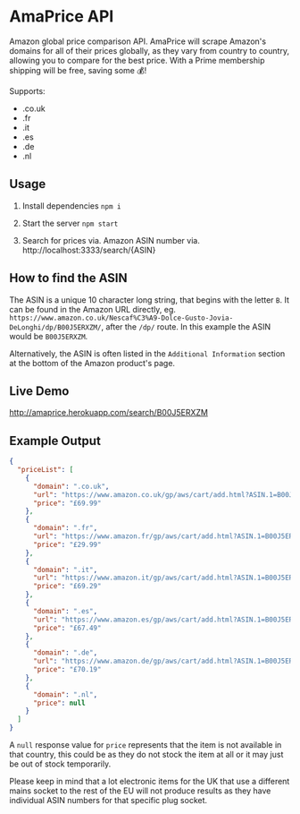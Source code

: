# AmaPrice API

Amazon global price comparison API. AmaPrice will scrape Amazon's domains for all of their prices globally, as they vary from country to country, allowing you to compare for the best price. With a Prime membership shipping will be free, saving some 💰!

Supports:
- .co.uk
- .fr
- .it
- .es
- .de
- .nl

## Usage

1. Install dependencies `npm i`

2. Start the server `npm start`

3. Search for prices via. Amazon ASIN number via. http://localhost:3333/search/{ASIN}

## How to find the ASIN

The ASIN is a unique 10 character long string, that begins with the letter `B`. It can be found in the Amazon URL directly, eg. `https://www.amazon.co.uk/Nescaf%C3%A9-Dolce-Gusto-Jovia-DeLonghi/dp/B00J5ERXZM/`, after the `/dp/` route. In this example the ASIN would be `B00J5ERXZM`.

Alternatively, the ASIN is often listed in the `Additional Information` section at the bottom of the Amazon product's page.

## Live Demo

http://amaprice.herokuapp.com/search/B00J5ERXZM

## Example Output

```json
{
  "priceList": [
    {
      "domain": ".co.uk",
      "url": "https://www.amazon.co.uk/gp/aws/cart/add.html?ASIN.1=B00J5ERXZM&Quantity.1=1",
      "price": "£69.99"
    },
    {
      "domain": ".fr",
      "url": "https://www.amazon.fr/gp/aws/cart/add.html?ASIN.1=B00J5ERXZM&Quantity.1=1",
      "price": "£29.99"
    },
    {
      "domain": ".it",
      "url": "https://www.amazon.it/gp/aws/cart/add.html?ASIN.1=B00J5ERXZM&Quantity.1=1",
      "price": "£69.29"
    },
    {
      "domain": ".es",
      "url": "https://www.amazon.es/gp/aws/cart/add.html?ASIN.1=B00J5ERXZM&Quantity.1=1",
      "price": "£67.49"
    },
    {
      "domain": ".de",
      "url": "https://www.amazon.de/gp/aws/cart/add.html?ASIN.1=B00J5ERXZM&Quantity.1=1",
      "price": "£70.19"
    },
    {
      "domain": ".nl",
      "price": null
    }
  ]
}
```

A `null` response value for `price` represents that the item is not available in that country, this could be as they do not stock the item at all or it may just be out of stock temporarily.

Please keep in mind that a lot electronic items for the UK that use a different mains socket to the rest of the EU will not produce results as they have individual ASIN numbers for that specific plug socket.
